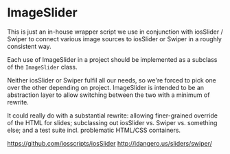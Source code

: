 ImageSlider
===========

This is just an in-house wrapper script we use in conjunction with iosSlider / Swiper
to connect various image sources to iosSlider or Swiper in a roughly consistent
way.

Each use of ImageSlider in a project should be implemented as a subclass of the `ImageSlider` class.

Neither iosSlider or Swiper fulfil all our needs, so we're forced to pick one over the other depending on project.  ImageSlider is intended to be an abstraction layer to allow switching between the two with a minimum of rewrite.

It could really do with a substantial rewrite: allowing finer-grained override of the HTML for slides; subclassing out iosSlider vs. Swiper vs. something else; and a test suite incl. problematic HTML/CSS containers.

https://github.com/iosscripts/iosSlider
http://idangero.us/sliders/swiper/
